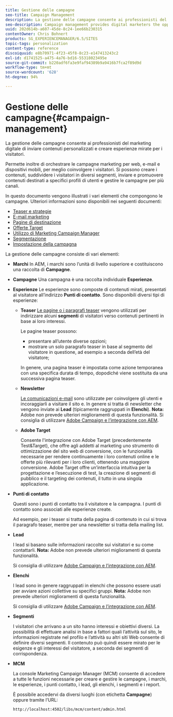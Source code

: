 ```yaml
---
title: Gestione delle campagne
seo-title: Campaign Management
description: La gestione delle campagne consente ai professionisti del marketing digitale di inviare contenuti personalizzati e creare esperienze mirate per i visitatori. Permette inoltre di orchestrare le campagne marketing per web, e-mail e dispositivi mobili, per meglio coinvolgere i visitatori.
seo-description: Campaign management provides digital marketers the opportunity to deliver personalized content and so create dedicated experiences for visitors. It allows you to orchestrate your marketing campaigns across the web, email and mobile services and so engage your visitors.
uuid: 202d614b-a607-45de-8c24-1ee66b230315
contentOwner: Chris Bohnert
products: SG_EXPERIENCEMANAGER/6.5/SITES
topic-tags: personalization
content-type: reference
discoiquuid: e8b70971-4f23-45f8-8c23-e147413243c2
exl-id: d1741525-a475-4a76-bd16-55318023495e
source-git-commit: b220adf6fa3e9faf94389b9a9416b7fca2f89d9d
workflow-type: tm+mt
source-wordcount: '628'
ht-degree: 94%

---
```


# Gestione delle campagne{#campaign-management}

La gestione delle campagne consente ai professionisti del marketing digitale di inviare contenuti personalizzati e creare esperienze mirate per i visitatori.

Permette inoltre di orchestrare le campagne marketing per web, e-mail e dispositivi mobili, per meglio coinvolgere i visitatori. Si possono creare i contenuti, suddividere i visitatori in diversi segmenti, inviare e promuovere contenuti destinati a specifici profili di utenti e gestire le campagne per più canali.

In questo documento vengono illustrati i vari elementi che compongono le campagne. Ulteriori informazioni sono disponibili nei seguenti documenti:

* [Teaser e strategie](/help/sites-classic-ui-authoring/classic-personalization-campaigns-teasers-strategy.md)
* [E-mail marketing](/help/sites-classic-ui-authoring/classic-personalization-campaigns-email.md)
* [Pagine di destinazione](/help/sites-classic-ui-authoring/classic-personalization-campaigns-landingpage.md)
* [Offerte Target](/help/sites-classic-ui-authoring/classic-personalization-campaigns-target-offers.md)
* [Utilizzo di Marketing Campaign Manager](/help/sites-classic-ui-authoring/classic-personalization-campaigns-mktg-manager.md)
* [Segmentazione](/help/sites-classic-ui-authoring/classic-personalization-campaigns-segmentation.md)
* [Impostazione della campagna](/help/sites-classic-ui-authoring/classic-personalization-campaigns-setting-up-your.md)

La gestione delle campagne consiste di vari elementi:

* **Marchi**
In AEM, i marchi sono l’unità di livello superiore e costituiscono una raccolta di 
**Campagne**.

* **Campagne**
Una campagna è una raccolta individuale 
**Esperienze**.

* **Esperienze**
Le esperienze sono composte di contenuti mirati, presentati al visitatore all’indirizzo 
**Punti di contatto**. Sono disponibili diversi tipi di esperienze:

   * **Teaser**
      [Le pagine o i paragrafi teaser](#teasers) vengono utilizzati per indirizzare alcuni **segmenti** di visitatori verso contenuti pertinenti in base ai loro interessi.

      Le pagine teaser possono:

      * presentare all’utente diverse opzioni;
      * mostrare un solo paragrafo teaser in base al segmento del visitatore in questione, ad esempio a seconda dell’età del visitatore;

      In genere, una pagina teaser è impostata come azione temporanea con una specifica durata di tempo, dopodiché viene sostituita da una successiva pagina teaser.

   * **Newsletter**

      [Le comunicazioni e-mail](#emailmarketing) sono utilizzate per coinvolgere gli utenti e incoraggiarli a visitare il sito e. In genere si tratta di newsletter che vengono inviate ai **Lead** (tipicamente raggruppati in **Elenchi**). **Nota:** Adobe non prevede ulteriori miglioramenti di questa funzionalità. Si consiglia di utilizzare [Adobe Campaign e l’integrazione con AEM](/help/sites-administering/campaign.md).

   * **Adobe Target**

       Consente l&#39;integrazione con Adobe Target (precedentemente Test&amp;Target), che offre agli addetti al marketing uno strumento di ottimizzazione del sito web di conversione, con le funzionalità necessarie per rendere continuamente i loro contenuti online e le offerte più rilevanti per i loro clienti, ottenendo una maggiore conversione. Adobe Target offre un’interfaccia intuitiva per la progettazione e l’esecuzione di test, la creazione di segmenti di pubblico e il targeting dei contenuti, il tutto in una singola applicazione.


* **Punti di contatto**

   Questi sono i punti di contatto tra il visitatore e la campagna. I punti di contatto sono associati alle esperienze create.

   Ad esempio, per i teaser si tratta della pagina di contenuto in cui si trova il paragrafo teaser, mentre per una newsletter si tratta della mailing list.

* **Lead**

   I lead si basano sulle informazioni raccolte sui visitatori e su come contattarli. **Nota:** Adobe non prevede ulteriori miglioramenti di questa funzionalità.

   Si consiglia di utilizzare [Adobe Campaign e l’integrazione con AEM](/help/sites-administering/campaign.md).

* **Elenchi**

   I lead sono in genere raggruppati in elenchi che possono essere usati per avviare azioni collettive su specifici gruppi. **Nota:** Adobe non prevede ulteriori miglioramenti di questa funzionalità.

   Si consiglia di utilizzare [Adobe Campaign e l’integrazione con AEM](/help/sites-administering/campaign.md).

* **Segmenti**

   I visitatori che arrivano a un sito hanno interessi e obiettivi diversi. La possibilità di effettuare analisi in base a fattori quali l’attività sul sito, le informazioni registrate nel profilo e l’attività su altri siti Web consente di definire diversi segmenti. Il contenuto può quindi essere mirato per le esigenze e gli interessi del visitatore, a seconda dei segmenti di corrispondenza.

* **MCM**

   La console Marketing Campaign Manager (MCM) consente di accedere a tutte le funzioni necessarie per creare e gestire le campagne, i marchi, le esperienze, i punti contatto, i lead, gli elenchi, i segmenti e i report.

   È possibile accedervi da diversi luoghi (con etichetta **Campagne**) oppure tramite l’URL:

   `http://localhost:4502/libs/mcm/content/admin.html`
